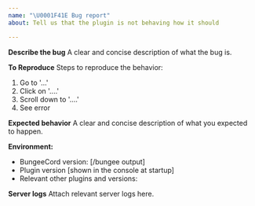 ```yaml
---
name: "\U0001F41E Bug report"
about: Tell us that the plugin is not behaving how it should

---
```


**Describe the bug**
A clear and concise description of what the bug is.

**To Reproduce**
Steps to reproduce the behavior:
1. Go to '...'
2. Click on '....'
3. Scroll down to '....'
4. See error

**Expected behavior**
A clear and concise description of what you expected to happen.

**Environment:**
 - BungeeCord version: [/bungee output]
 - Plugin version [shown in the console at startup]
 - Relevant other plugins and versions:

**Server logs**
Attach relevant server logs here.
